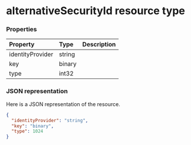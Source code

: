 # alternativeSecurityId resource type




### Properties
| Property	   | Type	|Description|
|:---------------|:--------|:----------|
|identityProvider|string||
|key|binary||
|type|int32||

### JSON representation

Here is a JSON representation of the resource.

<!-- {
  "blockType": "resource",
  "optionalProperties": [

  ],
  "@odata.type": "microsoft.graph.alternativeSecurityId"
}-->

```json
{
  "identityProvider": "string",
  "key": "binary",
  "type": 1024
}

```

<!-- uuid: 8fcb5dbc-d5aa-4681-8e31-b001d5168d79
2015-10-25 14:57:30 UTC -->
<!-- {
  "type": "#page.annotation",
  "description": "alternativeSecurityId resource",
  "keywords": "",
  "section": "documentation",
  "tocPath": ""
}-->